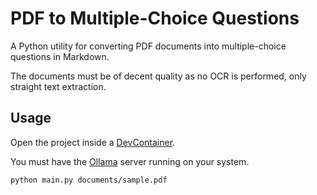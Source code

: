 # PDF to Multiple-Choice Questions

A Python utility for converting PDF documents into multiple-choice questions in Markdown.

The documents must be of decent quality as no OCR is performed, only straight text extraction.

## Usage

Open the project inside a [DevContainer](https://code.visualstudio.com/docs/devcontainers/containers).

You must have the [Ollama](https://github.com/ollama/ollama/tree/main) server running on your system.

```bash
python main.py documents/sample.pdf
```
